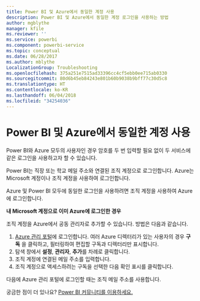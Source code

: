 ```yaml
---
title: Power BI 및 Azure에서 동일한 계정 사용
description: Power BI 및 Azure에서 동일한 계정 로그인을 사용하는 방법
author: mgblythe
manager: kfile
ms.reviewer: ''
ms.service: powerbi
ms.component: powerbi-service
ms.topic: conceptual
ms.date: 06/28/2017
ms.author: mblythe
LocalizationGroup: Troubleshooting
ms.openlocfilehash: 375a251e7515ad33396cc4cf5ebb0ee715ab0330
ms.sourcegitcommit: 80d6b45eb84243e801b60b9038b9bff77c30d5c8
ms.translationtype: HT
ms.contentlocale: ko-KR
ms.lasthandoff: 06/04/2018
ms.locfileid: "34254036"
---
```

# <a name="using-the-same-account-for-power-bi-and-azure"></a>Power BI 및 Azure에서 동일한 계정 사용
Power BI와 Azure 모두의 사용자인 경우 암호를 두 번 입력할 필요 없이 두 서비스에 같은 로그인을 사용하고자 할 수 있습니다.

Power BI는 직장 또는 학교 메일 주소와 연결된 조직 계정으로 로그인합니다.  Azure는 Microsoft 계정이나 조직 계정을 사용하여 로그인합니다.

Azure 및 Power BI 모두에 동일한 로그인을 사용하려면 조직 계정을 사용하여 Azure에 로그인합니다.

**내 Microsoft 계정으로 이미 Azure에 로그인한 경우**

조직 계정을 Azure에서 공동 관리자로 추가할 수 있습니다.  방법은 다음과 같습니다.

1. [Azure 관리 포털](http://manage.windowsazure.com/)에 로그인합니다. 여러 Azure 디렉터리가 있는 사용자의 경우 **구독** 을 클릭하고, 필터링하여 편집할 구독과 디렉터리만 표시합니다.
2. 탐색 창에서 **설정**, **관리자**, **추가**를 차례로 클릭합니다.
3. 조직 계정에 연결된 메일 주소를 입력합니다.
4. 조직 계정으로 액세스하려는 구독을 선택한 다음 확인 표시를 클릭합니다.

다음에 Azure 관리 포털에 로그인할 때는 조직 메일 주소를 사용합니다.

궁금한 점이 더 있나요? [Power BI 커뮤니티를 이용하세요.](http://community.powerbi.com/)

